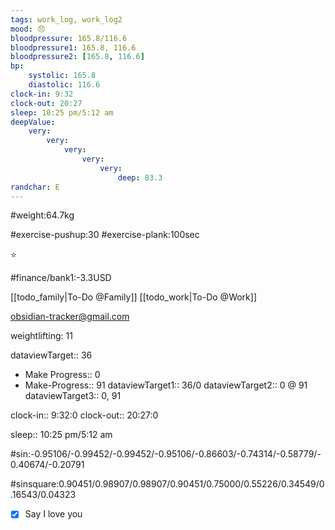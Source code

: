 ```yaml
---
tags: work_log, work_log2
mood: 😞
bloodpressure: 165.8/116.6
bloodpressure1: 165.8, 116.6
bloodpressure2: [165.8, 116.6]
bp:
    systolic: 165.8
    diastolic: 116.6
clock-in: 9:32
clock-out: 20:27
sleep: 10:25 pm/5:12 am
deepValue: 
    very: 
        very: 
            very: 
                very: 
                    very: 
                        deep: 83.3
randchar: E
---
```


#weight:64.7kg

#exercise-pushup:30
#exercise-plank:100sec


⭐


#finance/bank1:-3.3USD

[[todo_family|To-Do @Family]]
[[todo_work|To-Do @Work]]

obsidian-tracker@gmail.com

weightlifting: 11

dataviewTarget:: 36
- Make Progress:: 0
- Make-Progress:: 91
dataviewTarget1:: 36/0
dataviewTarget2:: 0 @ 91
dataviewTarget3:: 0, 91

clock-in:: 9:32:0
clock-out:: 20:27:0

sleep:: 10:25 pm/5:12 am

#sin:-0.95106/-0.99452/-0.99452/-0.95106/-0.86603/-0.74314/-0.58779/-0.40674/-0.20791

#sinsquare:0.90451/0.98907/0.98907/0.90451/0.75000/0.55226/0.34549/0.16543/0.04323

- [x] Say I love you

